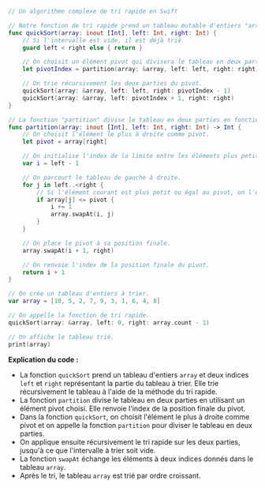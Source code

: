 ```swift
// Un algorithme complexe de tri rapide en Swift

// Notre fonction de tri rapide prend un tableau mutable d'entiers "array" et deux indices "left" et "right" représentant la partie du tableau à trier.
func quickSort(array: inout [Int], left: Int, right: Int) {
    // Si l'intervalle est vide, il est déjà trié.
    guard left < right else { return }

    // On choisit un élément pivot qui divisera le tableau en deux parties.
    let pivotIndex = partition(array: &array, left: left, right: right)

    // On trie récursivement les deux parties du pivot.
    quickSort(array: &array, left: left, right: pivotIndex - 1)
    quickSort(array: &array, left: pivotIndex + 1, right: right)
}

// La fonction "partition" divise le tableau en deux parties en fonction du pivot.
func partition(array: inout [Int], left: Int, right: Int) -> Int {
    // On choisit l'élément le plus à droite comme pivot.
    let pivot = array[right]

    // On initialise l'index de la limite entre les éléments plus petits et plus grands que le pivot.
    var i = left - 1

    // On parcourt le tableau de gauche à droite.
    for j in left..<right {
        // Si l'élément courant est plus petit ou égal au pivot, on l'échange avec l'élément à l'index limite.
        if array[j] <= pivot {
            i += 1
            array.swapAt(i, j)
        }
    }

    // On place le pivot à sa position finale.
    array.swapAt(i + 1, right)

    // On renvoie l'index de la position finale du pivot.
    return i + 1
}

// On crée un tableau d'entiers à trier.
var array = [10, 5, 2, 7, 9, 3, 1, 6, 4, 8]

// On appelle la fonction de tri rapide.
quickSort(array: &array, left: 0, right: array.count - 1)

// On affiche le tableau trié.
print(array)
```

**Explication du code :**

* La fonction `quickSort` prend un tableau d'entiers `array` et deux indices `left` et `right` représentant la partie du tableau à trier. Elle trie récursivement le tableau à l'aide de la méthode du tri rapide.
* La fonction `partition` divise le tableau en deux parties en utilisant un élément pivot choisi. Elle renvoie l'index de la position finale du pivot.
* Dans la fonction `quickSort`, on choisit l'élément le plus à droite comme pivot et on appelle la fonction `partition` pour diviser le tableau en deux parties.
* On applique ensuite récursivement le tri rapide sur les deux parties, jusqu'à ce que l'intervalle à trier soit vide.
* La fonction `swapAt` échange les éléments à deux indices donnés dans le tableau `array`.
* Après le tri, le tableau `array` est trié par ordre croissant.